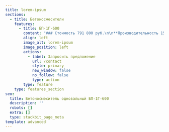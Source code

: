 ```yaml
---
title: lorem-ipsum
sections:
  - title: Бетоносмесители
    features:
      - title: БП-1Г-600
        content: "### Стоимость 791 800 руб.\n\n**Производительность 15 куб.м.**\n\n![](/images/15121227700936.jpg)![](/images/15602519547763.jpg)\n\nБетоносмеситель состоит из корпуса, скипа, который по роликам\nперемещается по направляющим, привода подъемника, шкафа электрического,\nпульта управления. Привод подъемника состоит из лебедки,\nэлектродвигателя со встроенным электротормозом, червячного редуктора и\nклиноременной передачи, смонтированных на одном основании. Привод\nподъемника предназначен для подъема скипа с компонентами смеси,\nопрокидывания его и опускания вниз.\n\nВ корпусе расположен роторный узел, вращение которого\nосуществляется цилиндрическим редуктором через клиноременную передачу от\nэлектродвигателя. Роторный узел предназначен для перемешивания и\nвыгрузки смеси. Роторный узел состоит из вала на котором крепятся 2\nгруппы лопастей (по 3 лопасти), обращенных навстречу друг к другу.\nВыгрузка смеси производится путем открывания крышки затвора в нижней\nчасти корпуса.\n\nПодача воды в корпус бетоносмесителя осуществляется через\nсистему водопитания. Управление работой бетоносмесителя осуществляется с\nпульта управления. Чистку внутренней полости корпуса, лопастей\nпроизводить водой. Для слива воды предусмотрено выпускное окно.\n\n##### Технические характеристики&#xA;                     &#xA;\n\n*   Объем по загрузке, литров600\n\n*   Объем готового замеса по бетону, л430\n\n*   Объем готового замеса по раствору, л480\n\n*   Производительность, куб. метров10...15\n\n*   Количество циклов за час, при использовании в автоматических линиях30\n\n*   Время перемешивания смеси, секунд90...180\n\n*   Крупность заполнителя не более, мм70\n\n*   Частота вращения валов, об\\мин28\n\n*   Напряжение питания, В\\Гц380/50\n\n*   Общая установленная мощность, кВт10.5\n\n*   Затвор секторный, ручной привод\_\n\n*   Масса не более, кг 1600\n\n*   Высота, мм 2030\n\n*   Ширина, мм 1780\n\n*   Длина, мм2320\n"
        align: left
        image_alt: lorem-ipsum
        image_position: left
        actions:
          - label: Запросить предложение
            url: /contact
            style: primary
            new_window: false
            no_follow: false
            type: action
        type: feature
    type: features_section
seo:
  title: Бетоносмеситель одновальный БП-1Г-600
  description: ''
  robots: []
  extra: []
  type: stackbit_page_meta
template: advanced
---
```

